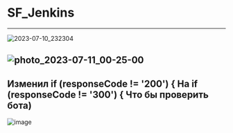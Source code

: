 # SF_Jenkins
----

![2023-07-10_232304](https://github.com/DjHelkern/SF_Jenkins/assets/80486143/7527b217-81ec-47d9-819d-9df7dd0d0605)

![photo_2023-07-11_00-25-00](https://github.com/DjHelkern/SF_Jenkins/assets/80486143/0659bec0-7dc2-412c-a51a-af3607cdcc98)
-----
Изменил  if (responseCode != '200') { На if (responseCode != '300') {
Что бы проверить бота)
-----
![image](https://github.com/DjHelkern/SF_Jenkins/assets/80486143/b63be086-be9c-4c7e-8894-10c44b96a808)
